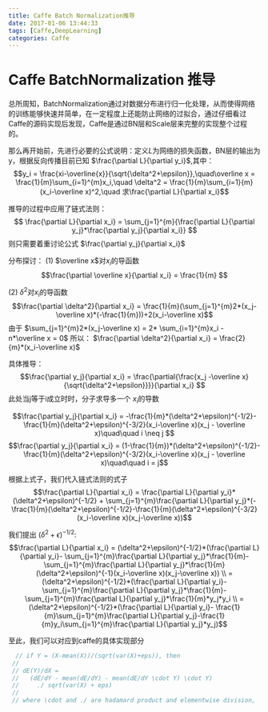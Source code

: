 ```yaml
---
title: Caffe Batch Normalization推导
date: 2017-01-06 13:44:33
tags: [Caffe,DeepLearning]
categories: Caffe
---
```


# Caffe BatchNormalization 推导
  总所周知，BatchNormalization通过对数据分布进行归一化处理，从而使得网络的训练能够快速并简单，在一定程度上还能防止网络的过拟合，通过仔细看过Caffe的源码实现后发现，Caffe是通过BN层和Scale层来完整的实现整个过程的。

  那么再开始前，先进行必要的公式说明：定义$L$为网络的损失函数，BN层的输出为y，根据反向传播目前已知 $\frac{\partial L}{\partial y_i}$,其中：
   $$y_i = \frac{xi-\overline{x}}{\sqrt{\delta^2+\epsilon}},\quad\overline x = \frac{1}{m}\sum_{i=1}^{m}x_i,\quad \delta^2 = \frac{1}{m}\sum_{i=1}{m}(x_i-\overline x)^2,\quad 求\frac{\partial L}{\partial x_i}$$

  推导的过程中应用了链式法则：
  $$ \frac{\partial L}{\partial x_i} = \sum_{j=1}^{m}{\frac{\partial L}{\partial y_j}*\frac{\partial y_j}{\partial x_i}} $$
  则只需要着重讨论公式 $\frac{\partial y_j}{\partial x_i}$

  分布探讨：
  (1) $\overline x$对$x_i$的导函数
  $$\frac{\partial \overline x}{\partial x_i} = \frac{1}{m} $$

  (2) $\delta^2$对$x_i$的导函数
  $$\frac{\partial \delta^2}{\partial x_i} = \frac{1}{m}(\sum_{j=1}^{m}2*(x_j-\overline x)*(-\frac{1}{m}))+2(x_i-\overline x)$$
  由于 $\sum_{j=1}^{m}2*(x_j-\overline x) = 2* \sum_{i=1}^{m}x_i - n*\overline x = 0$
  所以： $\frac{\partial \delta^2}{\partial x_i} = \frac{2}{m}*(x_i-\overline x)$


  具体推导：
  $$\frac{\partial y_j}{\partial x_i} = \frac{\partial{\frac{x_j -\overline x}{\sqrt{\delta^2+\epsilon}}}}{\partial x_i} $$
  此处当j等于i成立时时，分子求导多一个 $x_i$的导数

  $$\frac{\partial y_j}{\partial x_i} = -\frac{1}{m}*(\delta^2+\epsilon)^{-1/2}-\frac{1}{m}(\delta^2+\epsilon)^{-3/2}(x_i-\overline x)(x_j - \overline x)\quad\quad i \neq j $$
  $$\frac{\partial y_j}{\partial x_i} = (1-\frac{1}{m})*(\delta^2+\epsilon)^{-1/2}-\frac{1}{m}(\delta^2+\epsilon)^{-3/2}(x_i-\overline x)(x_j - \overline x)\quad\quad i = j$$

  根据上式子，我们代入链式法则的式子
  $$\frac{\partial L}{\partial x_i} = \frac{\partial L}{\partial y_i}*(\delta^2+\epsilon)^{-1/2} + \sum_{j=1}^{m}\frac{\partial L}{\partial y_j}*(-\frac{1}{m}(\delta^2+\epsilon)^{-1/2}-\frac{1}{m}(\delta^2+\epsilon)^{-3/2}(x_i-\overline x)(x_j-\overline x))$$

  我们提出 $(\delta^2+\epsilon)^{-1/2}:$
  $$\frac{\partial L}{\partial x_i} = (\delta^2+\epsilon)^{-1/2}*(\frac{\partial L}{\partial y_i}- \sum_{j=1}^{m}\frac{\partial L}{\partial y_j}*\frac{1}{m}-\sum_{j=1}^{m}\frac{\partial L}{\partial y_j}*\frac{1}{m}(\delta^2+\epsilon)^{-1}(x_i-\overline x)(x_j-\overline x)) \\ =(\delta^2+\epsilon)^{-1/2}*(\frac{\partial L}{\partial y_i}- \sum_{j=1}^{m}\frac{\partial L}{\partial y_j}*\frac{1}{m}-\sum_{j=1}^{m}\frac{\partial L}{\partial y_j}*\frac{1}{m}*y_j*y_i \\
  =(\delta^2+\epsilon)^{-1/2}*(\frac{\partial L}{\partial y_i}- \frac{1}{m}\sum_{j=1}^{m}\frac{\partial L}{\partial y_j}-\frac{1}{m}y_i\sum_{j=1}^{m}\frac{\partial L}{\partial y_j}*y_j)$$

  至此，我们可以对应到caffe的具体实现部分
```cpp
  // if Y = (X-mean(X))/(sqrt(var(X)+eps)), then
 //
 // dE(Y)/dX =
 //   (dE/dY - mean(dE/dY) - mean(dE/dY \cdot Y) \cdot Y)
 //     ./ sqrt(var(X) + eps)
 //
 // where \cdot and ./ are hadamard product and elementwise division,
 ```
